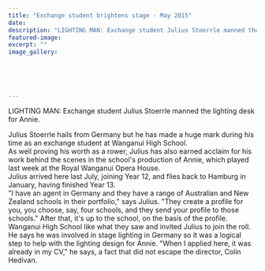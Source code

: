 ```yaml
---
title: "Exchange student brightens stage - May 2015"
date: 
description: "LIGHTING MAN: Exchange student Julius Stoerrle manned the lighting desk for Annie, from Wanganui Midweek article on 6/5/15..."
featured-image: 
excerpt: ""
image_gallery:
	
	
	
	
	
---
```


<p>LIGHTING MAN: Exchange student Julius Stoerrle manned the lighting desk for Annie.</p>
<p><span>Julius Stoerrle hails from Germany but he has made a huge mark during his time as an exchange student at Wanganui High School.</span><br /><span>As well proving his worth as a rower, Julius has also earned acclaim for his work behind the scenes in the school's production of Annie, which played last week at the Royal Wanganui Opera House.</span><br /><span>Julius arrived here last July, joining Year 12, and flies back to Hamburg in January, having finished Year 13.</span><br /><span>"I have an agent in Germany and they have a range of Australian and New Zealand schools in their portfolio," says Julius. "They create a profile for you, you choose, say, four schools, and they send your profile to those schools." After that, it's up to the school, on the basis of the profile. Wanganui High School like what they saw and invited Julius to join the roll.</span><br /><span>He says he was involved in stage lighting in Germany so it was a logical step to help with the lighting design for Annie. "When I applied here, it was already in my CV," he says, a fact that did not escape the director, Colin Hedivan.</span></p>

